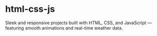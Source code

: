 # html-css-js
Sleek and responsive projects built with HTML, CSS, and JavaScript — featuring smooth animations and real-time weather data.
